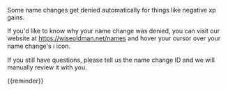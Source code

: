 Some name changes get denied automatically for things like negative xp gains.

If you'd like to know why your name change was denied, you can visit our website at https://wiseoldman.net/names and hover your cursor over your name change's :information_source: icon.

If you still have questions, please tell us the name change ID and we will manually review it with you.

{{reminder}}
